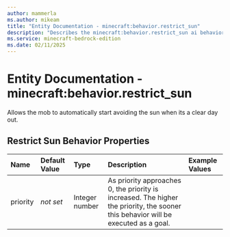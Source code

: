 ```yaml
---
author: mammerla
ms.author: mikeam
title: "Entity Documentation - minecraft:behavior.restrict_sun"
description: "Describes the minecraft:behavior.restrict_sun ai behavior component"
ms.service: minecraft-bedrock-edition
ms.date: 02/11/2025 
---
```


# Entity Documentation - minecraft:behavior.restrict_sun

Allows the mob to automatically start avoiding the sun when its a clear day out.


## Restrict Sun Behavior Properties

|Name       |Default Value |Type |Description |Example Values |
|:----------|:-------------|:----|:-----------|:------------- |
| priority | *not set* | Integer number | As priority approaches 0, the priority is increased. The higher the priority, the sooner this behavior will be executed as a goal. |  | 